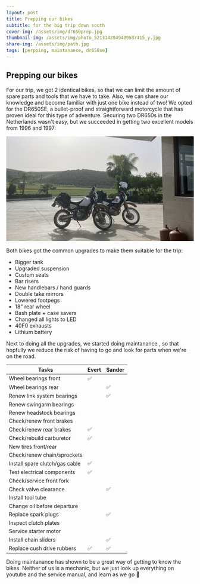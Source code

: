 ```yaml
---
layout: post
title: Prepping our bikes
subtitle: for the big trip down south
cover-img: /assets/img/dr650prep.jpg
thumbnail-img: /assets/img/photo_5213142849489587415_y.jpg
share-img: /assets/img/path.jpg
tags: [perpping, maintanance, dr650se]
---
```


## Prepping our bikes

For our trip, we got 2 identical bikes, so that we can limit the amount of spare parts and tools that we have to take. Also, we can share our knowledge and become familiar with just one bike instead of two! We opted for the DR650SE, a bullet-proof and straightforward motorcycle that has proven ideal for this type of adventure. Securing two DR650s in the Netherlands wasn't easy, but we succeeded in getting two excellent models from 1996 and 1997:

![DR650SE](/assets/img/DR650.jpg)

Both bikes got the common upgrades to make them suitable for the trip:

- Bigger tank
- Upgraded suspension
- Custom seats
- Bar risers
- New handlebars / hand guards
- Double take mirrors
- Lowered footpegs
- 18" rear wheel
- Bash plate + case savers
- Changed all lights to LED
- 40F0 exhausts
- Lithium battery

Next to doing all the upgrades, we started doing maintanance , so that hopfully we reduce the risk of having to go and look for parts when we're on the road. 

| Tasks                                       | Evert | Sander |
|---------------------------------------------|------|------|
| Wheel bearings front                        |  ✅    |      |
| Wheel bearings rear                         |      | ✅      |
| Renew link system bearings                  |      |  ✅    |
| Renew swingarm bearings                           |      |      |
| Renew headstock bearings                          |      |      |
| Check/renew front brakes                    |      |      |
| Check/renew rear brakes                     |  ✅     |      |
| Check/rebuild carburetor                    |   ✅    |      |
| New tires front/rear                      |      |      |
| Check/renew chain/sprockets                 |      |      |
| Install spare clutch/gas cable              |  ✅     |      |
| Test electrical components                  |  ✅     |      |
| Check/service front fork                    |      |      |
| Check valve clearance                       |      |   ✅    |
| Install tool tube                           |      |      |
| Change oil before departure                 |      |      |
| Replace spark plugs                         |      |   ✅    |
| Inspect clutch plates                       |      |      |
| Service starter motor                       |      |      |
| Install chain sliders                       |      |   ✅    |
| Replace cush drive rubbers                  |  ✅     |   ✅    |


Doing maintanance has shown to be a great way of getting to know the bikes. Neither of us is a mechanic, but we just look up everything on youtube and the service manual, and learn as we go 💪
